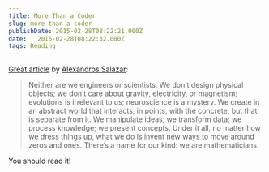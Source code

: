 ```yaml
---
title: More Than a Coder
slug: more-than-a-coder
publishDate: 2015-02-28T08:22:21.000Z
date:   2015-02-28T08:22:32.000Z
tags: Reading
---
```


[Great article](http://nomothetis.svbtle.com/you-are-more-than-a-coder) by [Alexandros Salazar](http://nomothetis.svbtle.com):

> Neither are we engineers or scientists. We don’t design physical objects; we don’t care about gravity, electricity, or magnetism; evolutions is irrelevant to us; neuroscience is a mystery. We create in an abstract world that interacts, in points, with the concrete, but that is separate from it. We manipulate ideas; we transform data; we process knowledge; we present concepts. Under it all, no matter how we dress things up, what we do is invent new ways to move around zeros and ones. There’s a name for our kind: we are mathematicians.

You should read it!
